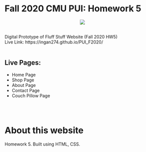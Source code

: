 # Fall 2020 CMU PUI: Homework 5
<p align="center">
<img src="https://media.giphy.com/media/3ohhwywk40IjttKOvS/giphy.gif">
</p>
<br>
Digital Prototype of Fluff Stuff Website (Fall 2020 HW5)
<br>
Live Link: https://ingan274.github.io/PUI_F2020/
<br>
<br>

## Live Pages:
<ul>
  <li> Home Page </li>
  <li> Shop Page </li>
  <li> About Page </li>
  <li> Contact Page </li>
  <li> Couch Pillow Page </li>
</ul>

<br>
<br>

# About this website
Homework 5. Built using HTML, CSS.
